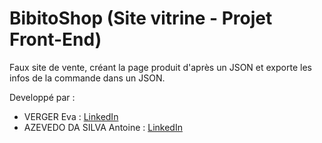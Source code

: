 # BibitoShop (Site vitrine - Projet Front-End)
Faux site de vente, créant la page produit d'après un JSON et exporte les infos de la commande dans un JSON.

Developpé par : 
- VERGER Eva : [LinkedIn](https://www.linkedin.com/in/eva-verger/)
- AZEVEDO DA SILVA Antoine : [LinkedIn](https://www.linkedin.com/in/antoine-ads/)
